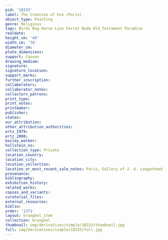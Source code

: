 ```yaml
---
pid: '18333'
label: The Creation of Eve (Paris)
object_type: Painting
genre: Religious
tags: Birds Dog Horse Lion Parrot Nude Old_Testament Paradise
realdate: 
height_cm: '49'
width_cm: '78'
diameter_cm: 
plate_dimensions: 
support: Canvas
drawing_medium: 
signature: 
signature_location: 
support_marks: 
further_inscription: 
collaborators: 
collaborator_notes: 
collectors_patrons: 
print_type: 
print_notes: 
printmaker: 
publisher: 
states: 
our_attribution: 
other_attribution_authorities: 
ertz_1979: 
ertz_2008: 
bailey_walker: 
hollstein_no: 
collection_type: Private
location_country: 
location_city: 
location_collection: 
location_or_most_recent_sale_notes: Paris, Gallery of J. O. Leegenhoek
provenance: 
bibliography: 
exhibition_history: 
related_works: 
copies_and_variants: 
curatorial_files: 
external_resources: 
biblio: 
order: '1371'
layout: brueghel_item
collection: brueghel
thumbnail: img/derivatives/simple/18333/thumbnail.jpg
full: img/derivatives/simple/18333/full.jpg
---
```

